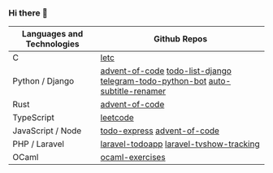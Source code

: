 ### Hi there 👋

| Languages and Technologies | Github Repos |
| -------------------------- | ------------ |
|             C              | [letc](https://github.com/matheusbucater/letc) |
|      Python / Django       | [advent-of-code](https://github.com/matheusbucater/advent-of-code)  [todo-list-django](https://github.com/matheusbucater/todo-list-django)  [telegram-todo-python-bot](https://github.com/matheusbucater/telegram-todo-python-bot)  [auto-subtitle-renamer](https://github.com/matheusbucater/auto-subtitle-renamer) |
|            Rust            | [advent-of-code](https://github.com/matheusbucater/advent-of-code) |
|         TypeScript         | [leetcode](https://github.com/matheusbucater/leetcode) |
|     JavaScript / Node      | [todo-express](https://github.com/matheusbucater/todo-express) [advent-of-code](https://github.com/matheusbucater/advent-of-code) |
|       PHP / Laravel        | [laravel-todoapp](https://github.com/matheusbucater/laravel-todoapp)  [laravel-tvshow-tracking](https://github.com/matheusbucater/laravel-tvshow-tracking) |
|           OCaml            | [ocaml-exercises](https://github.com/matheusbucater/ocaml-exercises) |


<!--
**matheusbucater/matheusbucater** is a ✨ _special_ ✨ repository because its `README.md` (this file) appears on your GitHub profile.

Here are some ideas to get you started:

- 🔭 I’m currently working on ...
- 🌱 I’m currently learning ...
- 👯 I’m looking to collaborate on ...
- 🤔 I’m looking for help with ...
- 💬 Ask me about ...
- 📫 How to reach me: ...
- 😄 Pronouns: ...
- ⚡ Fun fact: ...
-->
